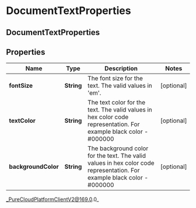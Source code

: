 # DocumentTextProperties

## DocumentTextProperties

## Properties

|Name | Type | Description | Notes|
|------------ | ------------- | ------------- | -------------|
| **fontSize** | **String** | The font size for the text. The valid values in &#39;em&#39;. | [optional] |
| **textColor** | **String** | The text color for the text. The valid values in hex color code representation. For example black color - #000000 | [optional] |
| **backgroundColor** | **String** | The background color for the text. The valid values in hex color code representation. For example black color - #000000 | [optional] |



_PureCloudPlatformClientV2@169.0.0_
